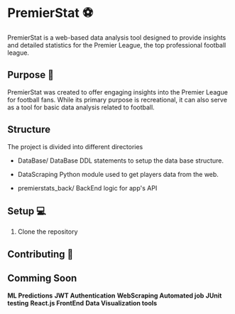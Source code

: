 # PremierStat  ⚽
PremierStat is a web-based data analysis tool designed to provide insights and detailed statistics for the Premier League, the top professional football league.

## Purpose 🏁 
PremierStat was created to offer engaging insights into the Premier League for football fans. While its primary purpose is recreational, it can also serve as a tool for basic data analysis related to football.

## Structure
The project is divided into different directories
- DataBase/
DataBase DDL statements to setup the data base structure.

- DataScraping
Python module used to get players data from the web.

- premierstats_back/
BackEnd logic for app's API

## Setup 💻 
1. Clone the repository

## Contributing 📢

## Comming Soon
**ML Predictions**
**JWT Authentication**
**WebScraping Automated job**
**JUnit testing**
**React.js FrontEnd**
**Data Visualization tools**
